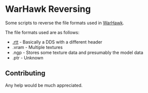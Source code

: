 # WarHawk Reversing

Some scripts to reverse the file formats used in [WarHawk](https://en.wikipedia.org/wiki/Warhawk_(2007_video_game)).

The file formats used are as follows:
- [.rtt](docs/RTT.md) - Basically a DDS with a different header
- .vram - Multiple textures
- .ngp - Stores some texture data and presumably the model data
- .ptr - Unknown

## Contributing

Any help would be much appreciated.
